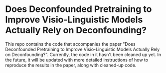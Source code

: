 # Does Deconfounded Pretraining to Improve Visio-Linguistic Models Actually Rely on Deconfounding?
This repo contains the code that accompanies the paper "Does Deconfounded Pretraining to Improve Visio-Linguistic Models Actually Rely on Deconfounding?".
Currently, the code in it hasn't been cleaned up yet.
In the future, it will be updated with more detailed instructions of how to reproduce the results in the paper, along with cleaned-up code.
